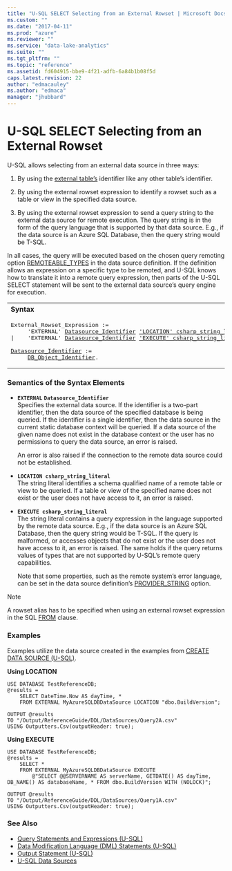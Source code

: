 ```yaml
---
title: "U-SQL SELECT Selecting from an External Rowset | Microsoft Docs"
ms.custom: ""
ms.date: "2017-04-11"
ms.prod: "azure"
ms.reviewer: ""
ms.service: "data-lake-analytics"
ms.suite: ""
ms.tgt_pltfrm: ""
ms.topic: "reference"
ms.assetid: fd604915-bbe9-4f21-adfb-6a84b1b08f5d
caps.latest.revision: 22
author: "edmacauley"
ms.author: "edmaca"
manager: "jhubbard"
---
```

# U-SQL SELECT Selecting from an External Rowset
U-SQL allows selecting from an external data source in three ways:  
  
1.  By using the [external table’s](../USQL/u-sql-tables.md) identifier like any other table’s identifier.  
  
2.  By using the external rowset expression to identify a rowset such as a table or view in the specified data source.  
  
3.  By using the external rowset expression to send a query string to the external data source for remote execution. The query string is in the form of the query language that is supported by that data source. E.g., if the data source is an Azure SQL Database, then the query string would be T-SQL.  
  
In all cases, the query will be executed based on the chosen query remoting option [REMOTEABLE_TYPES](../USQL/create-data-source-u-sql.md#rmv_typ) in the data source definition. If the definition allows an expression on a specific type to be remoted, and U-SQL knows how to translate it into a remote query expression, then parts of the U-SQL SELECT statement will be sent to the external data source’s query engine for execution.  
  
<table><th align="left">Syntax</th><tr><td><pre>
External_Rowset_Expression :=                                                                            
     'EXTERNAL' <a href="#dsi">Datasource_Identifier</a> <a href="#l_csl">'LOCATION' csharp_string_literal</a>   
|    'EXTERNAL' <a href="#dsi">Datasource_Identifier</a> <a href="#E_csl">'EXECUTE' csharp_string_literal</a>.<br />
<a href="#dsi">Datasource_Identifier</a> := 
     <a href="u-sql-identifiers.md">DB_Object_Identifier</a>.
</pre></td></tr></table>

### Semantics of the Syntax Elements    
-   **`EXTERNAL`** <a name="dsi"></a>**`Datasource_Identifier`**  
    Specifies the external data source. If the identifier is a two-part identifier, then the data source of the specified database is being queried. If the identifier is a single identifier, then the data source in the current static database context will be queried. If a data source of the given name does not exist in the database context or the user has no permissions to query the data source, an error is raised.  
    
    An error is also raised if the connection to the remote data source could not be established.  
  
-   <a name="l_csl"></a>**`LOCATION csharp_string_literal`**  
    The string literal identifies a schema qualified name of a remote table or view to be queried. If a table or view of the specified name does not exist or the user does not have access to it, an error is raised.  
  
-   <a name="E_csl"></a>**`EXECUTE csharp_string_literal`**  
    The string literal contains a query expression in the language supported by the remote data source. E.g., if the data source is an Azure SQL Database, then the query string would be T-SQL. If the query is malformed, or accesses objects that do not exist or the user does not have access to it, an error is raised. The same holds if the query returns values of types that are not supported by U-SQL’s remote query capabilities.  
    
    Note that some properties, such as the remote system’s error language, can be set in the data source definition’s [PROVIDER_STRING](../USQL/create-data-source-u-sql.md#p_strng) option.

> [!NOTE]
>  A rowset alias has to be specified when using an external rowset expression in the SQL [FROM](../USQL/from-clause-u-sql.md) clause.

### Examples
Examples utilize the data source created in the examples from [CREATE DATA SOURCE (U-SQL)](../USQL/create-data-source-u-sql.md).

**Using LOCATION**   
```
USE DATABASE TestReferenceDB;
@results =
    SELECT DateTime.Now AS dayTime, *
    FROM EXTERNAL MyAzureSQLDBDataSource LOCATION "dbo.BuildVersion";

OUTPUT @results
TO "/Output/ReferenceGuide/DDL/DataSources/Query2A.csv"
USING Outputters.Csv(outputHeader: true);
```

**Using EXECUTE**   
```
USE DATABASE TestReferenceDB;
@results =
    SELECT *
    FROM EXTERNAL MyAzureSQLDBDataSource EXECUTE 
        @"SELECT @@SERVERNAME AS serverName, GETDATE() AS dayTime, DB_NAME() AS databaseName, * FROM dbo.BuildVersion WITH (NOLOCK)";

OUTPUT @results
TO "/Output/ReferenceGuide/DDL/DataSources/Query1A.csv"
USING Outputters.Csv(outputHeader: true);
```
  
### See Also 
* [Query Statements and Expressions (U-SQL)](../USQL/query-statements-and-expressions-u-sql.md)  
* [Data Modification Language (DML) Statements (U-SQL)](../USQL/data-modification-language-dml-statements-u-sql.md)    
* [Output Statement (U-SQL)](../USQL/output-statement-u-sql.md)  
* [U-SQL Data Sources](../USQL/u-sql-data-sources.md) 


